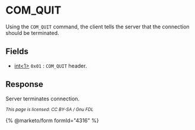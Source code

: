 # COM\_QUIT

Using the `COM_QUIT` command, the client tells the server that the connection should be terminated.

## Fields

* [int<1>](../protocol-data-types.md#fixed-length-integers) `0x01` : `COM_QUIT` header.

## Response

Server terminates connection.

<sub>_This page is licensed: CC BY-SA / Gnu FDL_</sub>

{% @marketo/form formId="4316" %}
